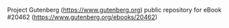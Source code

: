 Project Gutenberg (https://www.gutenberg.org) public repository for eBook #20462 (https://www.gutenberg.org/ebooks/20462)
